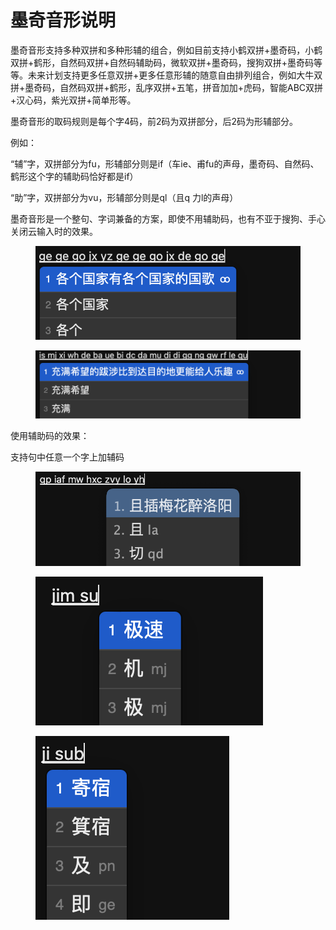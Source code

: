 # 墨奇音形说明

墨奇音形支持多种双拼和多种形辅的组合，例如目前支持小鹤双拼+墨奇码，小鹤双拼+鹤形，自然码双拼+自然码辅助码，微软双拼+墨奇码，搜狗双拼+墨奇码等等。未来计划支持更多任意双拼+更多任意形辅的随意自由排列组合，例如大牛双拼+墨奇码，自然码双拼+鹤形，乱序双拼+五笔，拼音加加+虎码，智能ABC双拼+汉心码，紫光双拼+简单形等。

墨奇音形的取码规则是每个字4码，前2码为双拼部分，后2码为形辅部分。

例如：

“辅”字，双拼部分为fu，形辅部分则是if（车ie、甫fu的声母，墨奇码、自然码、鹤形这个字的辅助码恰好都是if）

“助”字，双拼部分为vu，形辅部分则是ql（且q 力l的声母）

墨奇音形是一个整句、字词兼备的方案，即使不用辅助码，也有不亚于搜狗、手心关闭云输入时的效果。

<figure><img src="../.gitbook/assets/image (5).png" alt=""><figcaption></figcaption></figure>

<figure><img src="../.gitbook/assets/image (6).png" alt=""><figcaption></figcaption></figure>

使用辅助码的效果：

支持句中任意一个字上加辅码

<figure><img src="../.gitbook/assets/9c45fd9e55c3ff74920815108a6b55d1.png" alt=""><figcaption></figcaption></figure>

<figure><img src="../.gitbook/assets/image (7).png" alt=""><figcaption></figcaption></figure>

<figure><img src="../.gitbook/assets/image (8).png" alt=""><figcaption></figcaption></figure>
